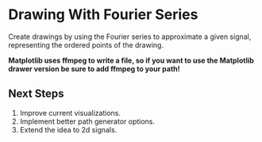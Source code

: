 # Drawing With Fourier Series

Create drawings by using the Fourier series to approximate a given signal, representing the ordered points of the drawing.

<strong>Matplotlib uses ffmpeg to write a file, so if you want to use the Matplotlib drawer version be sure to add ffmpeg to your path!</strong>

## Next Steps

<ol>
  <li>Improve current visualizations.</li>
  <li>Implement better path generator options.</li>
  <li>Extend the idea to 2d signals. </li>
</ol>
